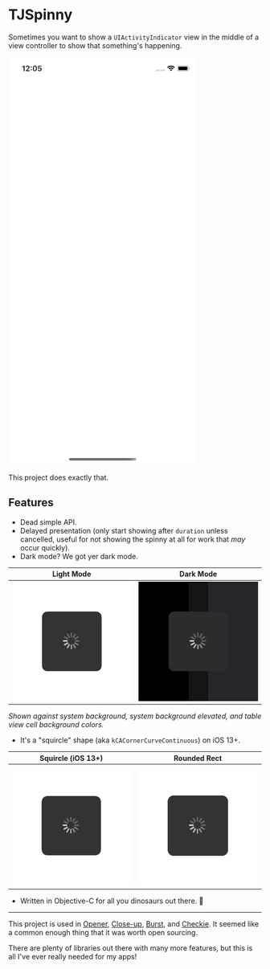 # TJSpinny

Sometimes you want to show a `UIActivityIndicator` view in the middle of a view controller to show that something's happening.

![](Images/demo.gif)

This project does exactly that.

## Features

- Dead simple API.
- Delayed presentation (only start showing after `duration` unless cancelled, useful for not showing the spinny at all for work that *may* occur quickly).
- Dark mode? We got yer dark mode.

|Light Mode|Dark Mode|
|---|---|
|![](Images/light.png)|![](Images/dark.png)|

<i>Shown against system background, system background elevated, and table view cell background colors.</i>

- It's a "squircle" shape (aka `kCACornerCurveContinuous`) on iOS 13+.

|Squircle (iOS 13+)|Rounded Rect|
|---|---|
|![](Images/light.png)|![](Images/nosquircle.png)|

- Written in Objective-C for all you dinosaurs out there. 🦖

---

This project is used in [Opener](https://apps.apple.com/app/id989565871), [Close-up](https://apps.apple.com/app/id515789135), [Burst](https://apps.apple.com/app/id1355171732), and [Checkie](https://apps.apple.com/app/id382356167). It seemed like a common enough thing that it was worth open sourcing.

There are plenty of libraries out there with many more features, but this is all I've ever really needed for my apps!